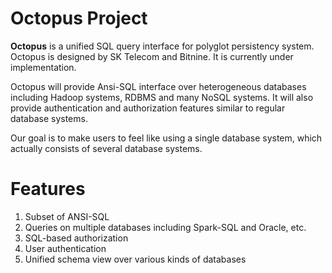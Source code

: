 **Octopus Project**
==============================

**Octopus** is a unified SQL query interface for polyglot persistency system. Octopus is designed by SK Telecom and Bitnine.
It is currently under implementation.

Octopus will provide Ansi-SQL interface over heterogeneous databases including Hadoop systems, RDBMS and many NoSQL systems.
It will also provide authentication and authorization features similar to regular database systems.

Our goal is to make users to feel like using a single database system, which actually consists of several database systems.

**Features**
================

1. Subset of ANSI-SQL
2. Queries on multiple databases including Spark-SQL and Oracle, etc.
3. SQL-based authorization
4. User authentication
5. Unified schema view over various kinds of databases
